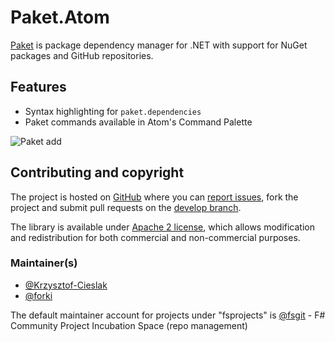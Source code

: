 # Paket.Atom

[Paket](https://github.com/fsprojects/Paket) is package dependency manager for .NET with support for NuGet packages and GitHub repositories.

## Features

- Syntax highlighting for `paket.dependencies`
- Paket commands available in Atom's Command Palette

![Paket add](https://raw.githubusercontent.com/fsprojects/Paket.Atom/master/img/paket-add-atom.gif)

## Contributing and copyright

The project is hosted on [GitHub](https://github.com/fsprojects/Paket.Atom) where you can [report issues](https://github.com/fsprojects/Paket.Atom/issues), fork 
the project and submit pull requests on the [develop branch](https://github.com/fsprojects/Paket.Atom/tree/develop).

The library is available under [Apache 2 license](https://github.com/fsprojects/Paket.Atom/blob/master/LICENSE.md), which allows modification and 
redistribution for both commercial and non-commercial purposes.

### Maintainer(s)

- [@Krzysztof-Cieslak](https://github.com/Krzysztof-Cieslak)
- [@forki](https://github.com/forki)

The default maintainer account for projects under "fsprojects" is [@fsgit](https://github.com/fsgit) - F# Community Project Incubation Space (repo management)